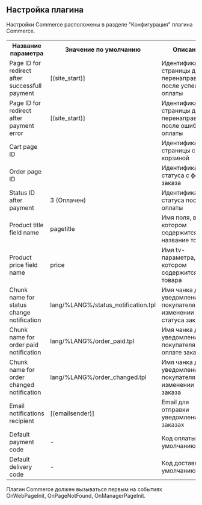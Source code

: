## Настройка плагина ##

Настройки Commerce расположены в разделе "Конфигурация" плагина Commerce.

<table>
  <tr>
    <th>Название параметра</th>
    <th>Значение по умолчанию</th>
    <th>Описание</th>
  </tr>
  
  <tr>
    <td>Page ID for redirect after successfull payment</td>
    <td>[(site_start)]</td>
    <td>Идентификатор страницы для перенаправления после успешной оплаты</td>
  </tr>
  
  <tr>
    <td>Page ID for redirect after payment error</td>
    <td>[(site_start)]</td>
    <td>Идентификатор страницы для перенаправления после ошибки оплаты</td>
  </tr>
  
  <tr>
    <td>Cart page ID</td>
    <td></td>
    <td>Идентификатор страницы с корзиной</td>
  </tr>
  
  <tr>
    <td>Order page ID	</td>
    <td></td>
    <td>Идентификатор статуса с формой заказа</td>
  </tr>
  
  <tr>
    <td>Status ID after payment</td>
    <td>3 (Оплачен)</td>
    <td>Идентификатор статуса после оплаты</td>
  </tr>
  
  <tr>
    <td>Product title field name</td>
    <td>pagetitle</td>
    <td>Имя поля, в котором содержится название товара</td>
  </tr>
  
  <tr>
    <td>Product price field name</td>
    <td>price</td>
    <td>Имя tv-параметра, в котором содержится цена товара</td>
  </tr>
  
  <tr>
    <td>Chunk name for status change notification</td>
    <td>lang/%LANG%/status_notification.tpl</td>
    <td>Имя чанка для уведомления покупателя об изменении статуса заказа</td>
  </tr>
  
  <tr>
    <td>Chunk name for order paid notification</td>
    <td>lang/%LANG%/order_paid.tpl</td>
    <td>Имя чанка для уведомления покупателя об оплате заказа</td>
  </tr>
  
  <tr>
    <td>Chunk name for order changed notification</td>
    <td>lang/%LANG%/order_changed.tpl</td>
    <td>Имя чанка для уведомления покупателя об изменении заказа</td>
  </tr>
  
  <tr>
    <td>Email notifications recipient</td>
    <td>[(emailsender)]</td>
    <td>Email для отправки уведомлений о заказах</td>
  </tr>
  
  <tr>
    <td>Default payment code</td>
    <td>-</td>
    <td>Код оплаты по умолчанию</td>
  </tr>
  
  <tr>
    <td>Default delivery code</td>
    <td>-</td>
    <td>Код доставки по умолчанию</td>
  </tr>
</table>

Плагин Commerce должен вызываться первым на событиях OnWebPageInit, OnPageNotFound, OnManagerPageInit.
